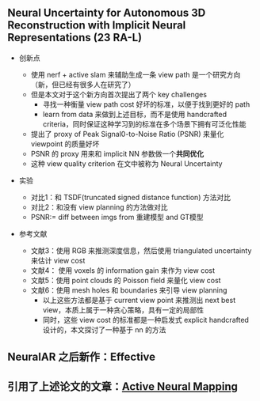 <link rel="stylesheet" type="text/css" href="auto-number-title.css" />

## Neural Uncertainty for Autonomous 3D Reconstruction with Implicit Neural Representations (23 RA-L)
- 创新点
  - 使用 nerf + active slam 来辅助生成一条 view path 是一个研究方向（新，但已经有很多人在研究了）
  - 但是本文对于这个新方向首次提出了两个 key challenges
    - 寻找一种衡量 view path cost 好坏的标准，以便于找到更好的 path
    - learn from data 来做到上述目标，而不是使用 handcrafted criteria，同时保证这种学习到的标准在多个场景下拥有可泛化性能
  - 提出了 proxy of Peak Signal0-to-Noise Ratio (PSNR) 来量化 viewpoint 的质量好坏
  - PSNR 的 proxy 用来和 implicit NN 参数做一个**共同优化**
  - 这种 view quality criterion 在文中被称为 Neural Uncertainty
- 实验
  - 对比1：和 TSDF(truncated signed distance function) 方法对比
  - 对比2：和没有 view planning 的方法做对比
  - PSNR:= diff between imgs from 重建模型 and GT模型

- 参考文献
  - 文献3：使用 RGB 来推测深度信息，然后使用 triangulated uncertainty 来估计 view cost
  - 文献4： 使用 voxels 的 information gain 来作为 view cost
  - 文献5：使用 point clouds 的 Poisson field 来量化 view cost
  - 文献6：使用 mesh holes 和 boundaries 来引导 view planning
    - 以上这些方法都是基于 current view point 来推测出 next best view，本质上属于一种贪心策略，具有一定的局部性
    - 同时，这些 view cost 的标准都是一种启发式 explicit handcrafted 设计的，本文探讨了一种基于 nn 的方法

## NeuralAR 之后新作：Effective 

## 引用了上述论文的文章：[Active Neural Mapping](https://openaccess.thecvf.com/content/ICCV2023/papers/Yan_Active_Neural_Mapping_ICCV_2023_paper.pdf)